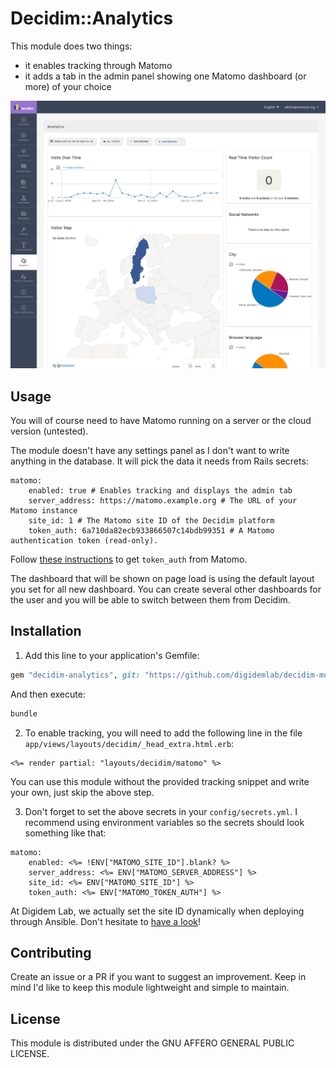 # Decidim::Analytics

This module does two things:
- it enables tracking through Matomo
- it adds a tab in the admin panel showing one Matomo dashboard (or more) of your choice

![Preview of the module](screenshot.png)
## Usage

You will of course need to have Matomo running on a server or the cloud version (untested).

The module doesn't have any settings panel as I don't want to write anything in the database. It will pick the data it needs from Rails secrets:

```
matomo:
    enabled: true # Enables tracking and displays the admin tab
    server_address: https://matomo.example.org # The URL of your Matomo instance
    site_id: 1 # The Matomo site ID of the Decidim platform
    token_auth: 6a710da82ecb933866507c14bdb99351 # A Matomo authentication token (read-only).
```

Follow [these instructions](https://matomo.org/docs/embed-matomo-reports/#embed-piwik-widgets-on-a-password-protected-or-private-page) to get `token_auth` from Matomo.

The dashboard that will be shown on page load is using the default layout you set for all new dashboard. You can create several other dashboards for the user and you will be able to switch between them from Decidim.
## Installation

1. Add this line to your application's Gemfile:

```ruby
gem "decidim-analytics", git: "https://github.com/digidemlab/decidim-module-analytics"
```

And then execute:

```bash
bundle
```

2. To enable tracking, you will need to add the following line in the file `app/views/layouts/decidim/_head_extra.html.erb`:
```
<%= render partial: "layouts/decidim/matomo" %>
```
You can use this module without the provided tracking snippet and write your own, just skip the above step.

3. Don't forget to set the above secrets in your `config/secrets.yml`. I recommend using environment variables so the secrets should look something like that:

```
matomo:
    enabled: <%= !ENV["MATOMO_SITE_ID"].blank? %>
    server_address: <%= ENV["MATOMO_SERVER_ADDRESS"] %>
    site_id: <%= ENV["MATOMO_SITE_ID"] %>
    token_auth: <%= ENV["MATOMO_TOKEN_AUTH"] %>
```

At Digidem Lab, we actually set the site ID dynamically when deploying through Ansible. Don't hesitate to [have a look](https://github.com/digidemlab/decidim-ansible/blob/master/roles/matomo/tasks/main.yml)!
## Contributing

Create an issue or a PR if you want to suggest an improvement. Keep in mind I'd like to keep this module lightweight and simple to maintain.

## License

This module is distributed under the GNU AFFERO GENERAL PUBLIC LICENSE.
